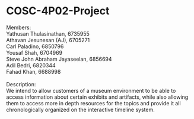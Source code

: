 # COSC-4P02-Project

Members:<br/>
Yathusan Thulasinathan, 6735955<br/>
Athavan Jesunesan (AJ), 6705271<br/>
Carl Paladino, 6850796<br/>
Yousaf Shah, 6704969<br/>
Steve John Abraham Jayaseelan, 6856694<br/>
Adil Bedri, 6820344<br/>
Fahad Khan, 6688998<br/>
<br/>
Description:<br/>
We intend to allow customers of a museum environment to be able to access information about certain exhibits and artifacts, while also allowing them to access more in depth resources for the topics and provide it all chronologically organized on the interactive timeline system.
